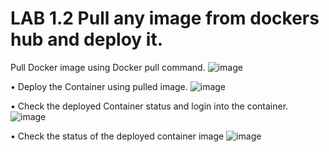 # LAB 1.2 Pull any image from dockers hub and deploy it.

Pull Docker image using Docker pull command.
![image](https://user-images.githubusercontent.com/71546848/220198499-04ee766e-158a-4e32-a254-5532c777264f.png)

• Deploy the Container using pulled image.
![image](https://user-images.githubusercontent.com/71546848/220198522-0ff85907-103f-4a8e-b16f-0a2e7ee14ff4.png)

• Check the deployed Container status and login into the container.
![image](https://user-images.githubusercontent.com/71546848/220198564-f08c0041-d063-49af-84f1-47d9d1d54ac9.png)

• Check the status of the deployed container image
![image](https://user-images.githubusercontent.com/71546848/220198604-93ffbb96-58e5-4631-acfb-cf2139909d0d.png)
